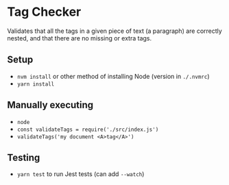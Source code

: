 # Tag Checker

Validates that all the tags in a given piece of text (a paragraph) are
correctly nested, and that there are no missing or extra tags.

## Setup

- `nvm install` or other method of installing Node (version in `./.nvmrc`)
- `yarn install`

## Manually executing

- `node`
- `const validateTags = require('./src/index.js')`
- `validateTags('my document <A>tag</A>')`

## Testing

- `yarn test` to run Jest tests (can add `--watch`)
